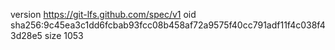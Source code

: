 version https://git-lfs.github.com/spec/v1
oid sha256:9c45ea3c1dd6fcbab93fcc08b458af72a9575f40cc791adf11f4c038f43d28e5
size 1053
